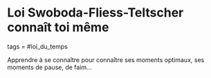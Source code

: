# Loi Swoboda-Fliess-Teltscher connaît toi même
tags = #loi_du_temps

Apprendre à se connaître pour connaître ses moments optimaux, ses moments de pause, de faim...

